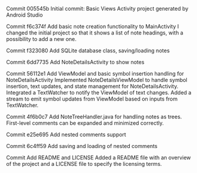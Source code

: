 Commit 005545b
Initial commit: Basic Views Activity project generated by Android Studio

Commit f6c374f
Add basic note creation functionality to MainActivity
I changed the initial project so that it shows a list of note headings, with a possibility to add a new one.

Commit f323080
Add SQLite database class, saving/loading notes

Commit 6dd7735
Add NoteDetailsActivity to show notes

Commit 56112e1
Add ViewModel and basic symbol insertion handling for NoteDetailsActivity
Implemented NoteDetailsViewModel to handle symbol insertion, text updates, and state management for NoteDetailsActivity. Integrated a TextWatcher to notify the ViewModel of text changes. Added a stream to emit symbol updates from ViewModel based on inputs from TextWatcher. 

Commit 4f6b0c7
Add NoteTreeHandler.java for handling notes as trees.
First-level comments can be expanded and minimized correctly.

Commit e25e695
Add nested comments support

Commit 6c4ff59
Add saving and loading of nested comments

Commit
Add README and LICENSE
Added a README file with an overview of the project and a LICENSE file to specify the licensing terms.

